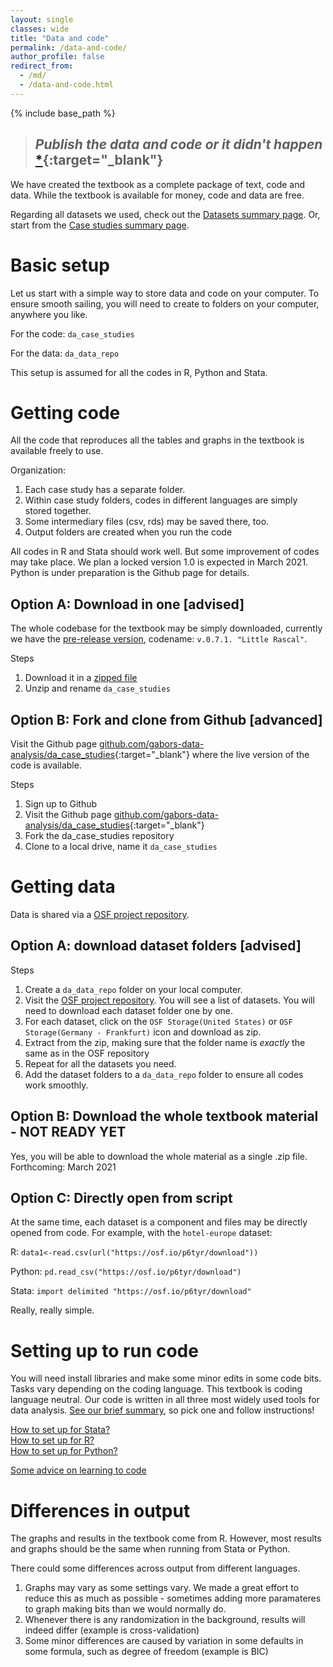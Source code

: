 ```yaml
---
layout: single
classes: wide
title: "Data and code"
permalink: /data-and-code/
author_profile: false
redirect_from:
  - /md/
  - /data-and-code.html
---
```



{% include base_path %}

>## *Publish the data and code or it didn't happen* [*](http://freerangestats.info/blog/2020/05/30/implausible-health-data-firm){:target="_blank"}   


We have created the textbook as a complete package of text, code and data. While the textbook is available for money, code and data are free. 

Regarding all datasets we used, check out the [Datasets summary page](/datasets). Or, start from the [Case studies summary page](/casestudies).  


# Basic setup
Let us start with a simple way to store data and code on your computer. To ensure smooth sailing, you will need to create to folders on your computer, anywhere you like.  

For the code: `da_case_studies` 

For the data: `da_data_repo` 

This setup is assumed for all the codes in R, Python and Stata. 


# Getting code

All the code that reproduces all the tables and graphs in the textbook is available freely to use. 

Organization:
1. Each case study has a separate folder.
2. Within case study folders, codes in different languages are simply stored together.
3. Some intermediary files (csv, rds) may be saved there, too.
4. Output folders are created when you run the code


All codes in R and Stata should work well. But some improvement of codes may take place. We plan a locked version 1.0 is expected in March 2021.   
Python is under preparation is the Github page for details.


## Option A: Download in one [advised]

The whole codebase for the textbook may be simply downloaded, currently we have the [pre-release version](https://github.com/gabors-data-analysis/da_case_studies/releases/tag/v0.7.1), codename:  `v.0.7.1. "Little Rascal"`.  

Steps
1. Download it in a  [ zipped file](https://github.com/gabors-data-analysis/da_case_studies/archive/v0.7.1.zip)
2. Unzip and rename `da_case_studies`  



## Option B: Fork and clone from Github [advanced]
Visit the Github page [github.com/gabors-data-analysis/da_case_studies](https://github.com/gabors-data-analysis/da_case_studies){:target="_blank"} where the live version of the code is available. 

Steps
1. Sign up to Github
2. Visit the Github page [github.com/gabors-data-analysis/da_case_studies](https://github.com/gabors-data-analysis/da_case_studies){:target="_blank"}
3. Fork the da_case_studies repository 
4. Clone to a local drive, name it `da_case_studies` 


# Getting data
Data is shared via a [OSF project repository](https://osf.io/7epdj/). 

## Option A: download dataset folders [advised]

Steps
1. Create a  `da_data_repo` folder on your local computer. 
2. Visit the [OSF project repository](https://osf.io/7epdj/). You will see a list of datasets. You will need to download each dataset folder one by one. 
3. For each dataset, click on the `OSF Storage(United States)` or `OSF Storage(Germany - Frankfurt)` icon and download as zip.
4. Extract from the zip, making sure that the folder name is *exactly* the same as in the OSF repository
5. Repeat for all the datasets you need. 
6. Add the dataset folders to a  `da_data_repo` folder to ensure all codes work smoothly.


## Option B: Download the whole textbook material - NOT READY YET
Yes, you will be able to download the whole material as a single .zip file. 
Forthcoming: March 2021


## Option C: Directly open from script
At the same time, each dataset is a component and files may be directly opened from code. For example, with the `hotel-europe` dataset: 

R: `data1<-read.csv(url("https://osf.io/p6tyr/download")) `

Python: `pd.read_csv("https://osf.io/p6tyr/download") `

Stata: `import delimited "https://osf.io/p6tyr/download" `

Really, really simple. 


# Setting up to run code
You will need install libraries and make some minor edits in some code bits. Tasks vary depending on the coding language. This textbook is coding language neutral. Our code is written in all three most widely used tools for data analysis. [See our brief summary](/languages/), so pick one and follow instructions!

[How to set up for Stata?](/howto-stata/)  
[How to set up for R?](/howto-r/)  
[How to set up for Python?](/howto-python/)  


[Some advice on learning to code](/code-learn/)  


# Differences in output
The graphs and results in the textbook come from R. However, most results and graphs should be the same when running from Stata or Python.

There could some differences across output from different languages.
1. Graphs may vary as some settings vary. We made a great effort to reduce this as much as possible - sometimes adding more paramateres to graph making bits than we would normally do. 
2. Whenever there is any randomization in the background, results will indeed differ (example is cross-validation)
3. Some minor differences are caused by variation in some defaults in some formula, such as degree of freedom (example is BIC)





